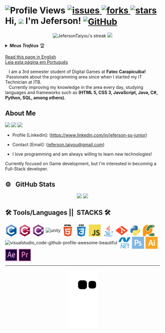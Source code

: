 <h1 align="left"><img src="https://komarev.com/ghpvc/?username=JefersonTaiyou&label=Profile%20views&color=0e75b6&style=flat" alt="Profile Views" width="150" height="28"/>
<a href="https://github.com/JefersonTaiyou/JefersonTaiyou/issues">
 <img src="https://img.shields.io/github/issues/JefersonTaiyou/JefersonTaiyou" title="issues" alt="issues" width="130" height="28"/> 
</a>
<a href="https://github.com/JefersonTaiyou/JefersonTaiyou/network/members">
 <img src="https://img.shields.io/github/forks/JefersonTaiyou/JefersonTaiyou" title="forks" alt="forks" width="85" height="28"/> 
</a>
<a href="https://github.com/JefersonTaiyou/JefersonTaiyou/stargazers">
 <img src="https://img.shields.io/github/stars/JefersonTaiyou/JefersonTaiyou" title="stars" alt="stars" width="85" height="28"/> 
</a><br>
 Hi, <img src="https://raw.githubusercontent.com/kaueMarques/kaueMarques/master/hi.gif" width="30px"> I'm Jeferson! <a href="https://github.com/JefersonTaiyou">
    <img src="https://img.shields.io/github/followers/JefersonTaiyou?label=follow&style=social" height="22" title="Follow" align="center" alt="GitHub">
</a></h1>
 
 <p align="center">
<img title="Streak" alt="JefersonTaiyou's streak" src="http://github-readme-streak-stats.herokuapp.com?user=JefersonTaiyou&theme=midnight-purple&hide_border=true&date_format=M%20j%5B%2C%20Y%5D"/>
 <img src="https://github-profile-summary-cards.vercel.app/api/cards/profile-details?username=JefersonTaiyou&theme=github_dark"/>
</p>
 
<details title="Jeferson's Trophies">
    <br />
    <summary align="left"><strong><i>Meus Troféus</i></strong> 🏆</summary>
    <p align="center">
        <img 
             src="https://github-profile-trophy.vercel.app/?username=JefersonTaiyou&column=8&theme=darkhub&margin-w=4&&margin-h=4&no-frame=true" 
             width="100%"
             title="Meus Trofeus"
        />
     <!--- https://github.com/ryo-ma/github-profile-trophy [Perfil com os temas e configurações dos troféus] --->
    </p>
</details>

[Read this page in English](https://github.com/JefersonTaiyou/JefersonTaiyou/blob/main/README-EN.md)<br>
[Leia esta página em Português](https://github.com/JefersonTaiyou/JefersonTaiyou/blob/main/README.md)<br>

&nbsp;&nbsp;&nbsp;I am a 3rd semester student of Digital Games at **Fatec Carapicuiba!**
&nbsp;Passionate about the programming area since when I started my IT Technician at ITB.
<br>&nbsp;&nbsp;&nbsp;Currently improving my knowledge in the area every day, studying languages and frameworks such as **(HTML 5, CSS 3, JavaScript, Java, C#, Python, SQL, among others).**

## About Me

<a href="https://www.linkedin.com/in/jeferson-ss-junior"><img src="https://img.shields.io/badge/-LinkedIn-%230077B5?style=for-the-badge&logo=linkedin&logoColor=white" /></a>
<a href="https://github.com/JefersonTaiyou/"><img src="https://img.shields.io/badge/GitHub-100000?style=for-the-badge&logo=github&logoColor=white" /></a></a>
<a href="https://mail.google.com/mail/u/0/"><img src="https://img.shields.io/badge/Gmail-FF0000?style=for-the-badge&logo=gmail&logoColor=white" /></a>

 - Profile [Linkedin]: (https://www.linkedin.com/in/jeferson-ss-junior)

 - Contact [Email]: (jeferson.taiyou@gmail.com)

 - I love programming and am always willing to learn new technologies!

Currently focused on Game development, but I'm interested in becoming a Full-Stack developer.

 ## ⚙️ &nbsp; GitHub Stats

<div align="center">
  <a href="https://github.com/JefersonTaiyou">
  <img height="150em" src="https://github-readme-stats.vercel.app/api?username=JefersonTaiyou&show_icons=true&title_color=fff&icon_color=790097&text_color=9f9f9f&bg_color=000000"/></a>
  <a href="https://github.com/JefersonTaiyou">
  <img height="150em" src="https://github-readme-stats.vercel.app/api/top-langs/?username=JefersonTaiyou&layout=compact&theme=midnight-purple"/></a>
</div>

## 🛠 Tools/Languages || &nbsp;STACKS 🛠 
  
<div style="display: inline_block">
<img src="https://raw.githubusercontent.com/devicons/devicon/master/icons/c/c-original.svg" alt="C" title="C" style="max-width: 100%;" width="40" height="40" align="middle"> 

<img src="https://raw.githubusercontent.com/devicons/devicon/master/icons/cplusplus/cplusplus-original.svg" alt="C++" title="C++" style="max-width: 100%;" width="40" height="40" align="middle"> 

<img src="https://raw.githubusercontent.com/devicons/devicon/master/icons/csharp/csharp-original.svg" alt="C#" title="C#" style="max-width: 100%;" width="40" height="40" align="middle">
 
<img src="https://raw.githubusercontent.com/Harindulk/harindu.dev/main/assets/icons/unity.svg" alt="unity" title="Unity" style="max-width: 100%;" width="40" height="40" align="middle">

<img src="https://raw.githubusercontent.com/devicons/devicon/master/icons/html5/html5-original-wordmark.svg" alt="HTML5" title="HTML5" style="max-width: 100%;" width="40" height="40" align="middle">
  
<img src="https://raw.githubusercontent.com/devicons/devicon/master/icons/css3/css3-original-wordmark.svg" alt="CSS3" title="CSS3" style="max-width: 100%;" width="40" height="40" align="middle">

<img src="https://raw.githubusercontent.com/devicons/devicon/master/icons/javascript/javascript-original.svg" alt="JavaScript" title="JavaScript" style="max-width: 100%;" width="40" height="40" align="middle">
  
<img src="https://raw.githubusercontent.com/devicons/devicon/master/icons/java/java-original.svg" alt="Java" title="Java" style="max-width: 100%;" width="40" height="40" align="middle">

<img src="https://raw.githubusercontent.com/devicons/devicon/master/icons/git/git-original.svg" alt="Git" title="Git" style="max-width: 100%;" width="40" height="30" align="middle">
  
<img src="https://raw.githubusercontent.com/devicons/devicon/master/icons/python/python-original.svg" alt="Python" title="Python" style="max-width: 100%;" width="40" height="40" align="middle">
  
<img src="https://raw.githubusercontent.com/devicons/devicon/master/icons/pycharm/pycharm-original.svg" alt="PyCharm" title="PyCharm" style="max-width: 100%;" width="40" height="40" align="middle">

<img src="https://camo.githubusercontent.com/aa0e4ed5f01fb902f1405feb0a9baa285076a5b981e4323267c6b9977aa1d9fb/68747470733a2f2f7777772e766563746f726c6f676f2e7a6f6e652f6c6f676f732f76697375616c73747564696f5f636f64652f76697375616c73747564696f5f636f64652d69636f6e2e737667" alt="visualstudio_code-github-profile-awesome-beautiful" title="VSCode" style="max-width: 100%;" width="40" height="40" align="middle">
  
<img src="https://raw.githubusercontent.com/devicons/devicon/master/icons/dot-net/dot-net-plain-wordmark.svg" alt=".net" title=".NET" style="max-width: 100%;" width="40" height="40" align="middle">  
  
<img src="https://raw.githubusercontent.com/devicons/devicon/master/icons/photoshop/photoshop-plain.svg" alt="photoshop" title="Photoshop" style="max-width: 100%;" width="40" height="40" align="middle">
  
<img src="https://raw.githubusercontent.com/devicons/devicon/master/icons/illustrator/illustrator-plain.svg" alt="illustrator" title="Illustrator" style="max-width: 100%;" width="40" height="40" align="middle">
  
<img src="https://raw.githubusercontent.com/devicons/devicon/master/icons/aftereffects/aftereffects-original.svg" alt="aftereffects" title="After Effects" style="max-width: 100%;" width="40" height="40" align="middle">
  
<img src="https://raw.githubusercontent.com/devicons/devicon/master/icons/premierepro/premierepro-original.svg" alt="premiere" title="Premiere" style="max-width: 100%;" width="40" height="40" align="middle">
  
</div>

--------------------------------------

<div align="center">
 
![Snake animation](https://github.com/JefersonTaiyou/JefersonTaiyou/blob/output/github-contribution-grid-snake.svg)
 
</div>

##
